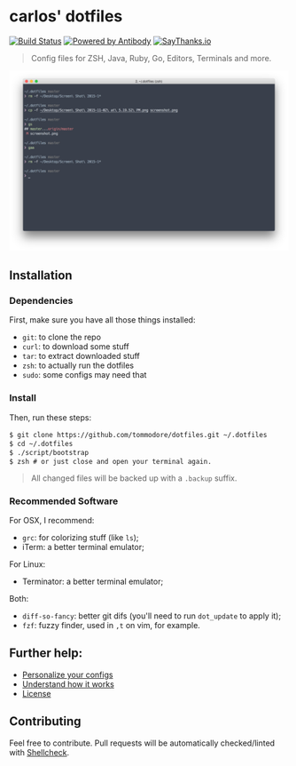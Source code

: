 # carlos' dotfiles

[![Build Status][tb]][tp] 
[![Powered by Antibody][ab]][ap]
[![SayThanks.io](https://img.shields.io/badge/SayThanks.io-%E2%98%BC-1EAEDB.svg?style=flat-square)](https://saythanks.io/to/tommodore)

> Config files for ZSH, Java, Ruby, Go, Editors, Terminals and more.

![screenshot][scrn]

[ap]: https://github.com/getantibody/antibody
[ab]: https://img.shields.io/badge/powered%20by-antibody-blue.svg?style=flat-square
[tb]: https://img.shields.io/travis/tommodore/dotfiles/master.svg?style=flat-square
[tp]: https://travis-ci.org/tommodore/dotfiles
[scrn]: /docs/screenshot.png

## Installation

### Dependencies

First, make sure you have all those things installed:

- `git`: to clone the repo
- `curl`: to download some stuff
- `tar`: to extract downloaded stuff
- `zsh`: to actually run the dotfiles
- `sudo`: some configs may need that

### Install

Then, run these steps:

```console
$ git clone https://github.com/tommodore/dotfiles.git ~/.dotfiles
$ cd ~/.dotfiles
$ ./script/bootstrap
$ zsh # or just close and open your terminal again.
```

> All changed files will be backed up with a `.backup` suffix.

### Recommended Software

For OSX, I recommend:

- `grc`: for colorizing stuff (like `ls`);
- iTerm: a better terminal emulator;

For Linux:

- Terminator: a better terminal emulator;

Both:

- `diff-so-fancy`: better git difs (you'll need to run `dot_update` to apply it);
- `fzf`: fuzzy finder, used in `,t` on vim, for example.

## Further help:

- [Personalize your configs](/docs/PERSONALIZATION.md)
- [Understand how it works](/docs/PHILOSOPHY.md)
- [License](/LICENSE.md)

## Contributing

Feel free to contribute. Pull requests will be automatically
checked/linted with [Shellcheck](https://github.com/koalaman/shellcheck).
